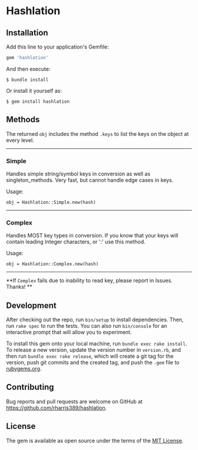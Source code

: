 # Hashlation

## Installation

Add this line to your application's Gemfile:

```ruby
gem 'hashlation'
```

And then execute:

    $ bundle install

Or install it yourself as:

    $ gem install hashlation


    
    
## Methods

The returned `obj` includes the method `.keys` to list the keys on the object at every level.

---

### Simple 

Handles simple string/symbol keys in conversion as well as singleton_methods. Very fast, but cannot handle edge cases in keys.

Usage:

`obj = Hashlation::Simple.new(hash)`


---

### Complex

Handles MOST key types in conversion. If you know that your keys will contain leading Integer characters, or ':' use this method.

Usage:

`obj = Hashlation::Complex.new(hash)`

---

**If `Complex` fails due to inability to read key, please report in Issues. Thanks! **

## Development

After checking out the repo, run `bin/setup` to install dependencies. Then, run `rake spec` to run the tests. You can also run `bin/console` for an interactive prompt that will allow you to experiment.

To install this gem onto your local machine, run `bundle exec rake install`. To release a new version, update the version number in `version.rb`, and then run `bundle exec rake release`, which will create a git tag for the version, push git commits and the created tag, and push the `.gem` file to [rubygems.org](https://rubygems.org).

## Contributing

Bug reports and pull requests are welcome on GitHub at https://github.com/rharris389/hashlation.

## License

The gem is available as open source under the terms of the [MIT License](https://opensource.org/licenses/MIT).
